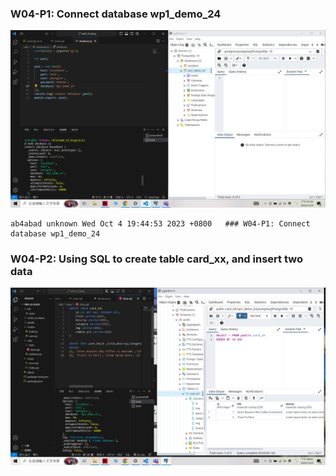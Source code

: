  ### W04-P1: Connect database wp1_demo_24
![](w04-p1.png)
```
ab4abad unknown Wed Oct 4 19:44:53 2023 +0800   ### W04-P1: Connect database wp1_demo_24
```

 ### W04-P2: Using SQL to create table card_xx, and insert two data
 
![](w04-p2.png)
 
